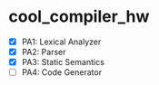 # cool_compiler_hw
- [x] PA1: Lexical Analyzer
- [x] PA2: Parser
- [x] PA3: Static Semantics
- [ ] PA4: Code Generator

